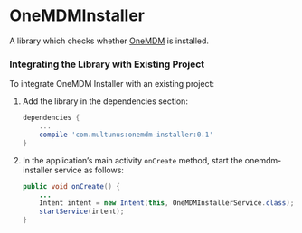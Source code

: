 # OneMDMInstaller

A library which checks whether [OneMDM](http://multunus.github.io/onemdm-server/) is installed.

### Integrating the Library with Existing Project

To integrate OneMDM Installer with an existing project:

1. Add the library in the dependencies section:

    ``` gradle
    dependencies {
	    ...
	    compile 'com.multunus:onemdm-installer:0.1'
    }
    ```
1. In the application’s main activity `onCreate` method, start the onemdm-installer service as follows:

	``` java
	public void onCreate() {
		...
		Intent intent = new Intent(this, OneMDMInstallerService.class);
		startService(intent);
	}
	```
